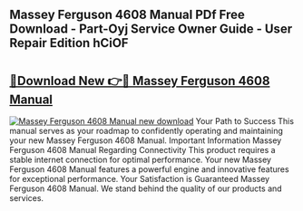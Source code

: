 ## Massey Ferguson 4608 Manual PDf Free Download - Part-Oyj Service Owner Guide - User Repair Edition hCiOF

# <h2><a href="http://bc93271.oget.top/?id=Massey+Ferguson+4608+Manual">🔗Download New 👉🔴 Massey Ferguson 4608 Manual</a></h2>

[![Massey Ferguson 4608 Manual new download](https://i.imgur.com/5g1atiW.png)](http://bc93271.oget.top/?id=Massey+Ferguson+4608+Manual)
Your Path to Success This manual serves as your roadmap to confidently operating and maintaining your new Massey Ferguson 4608 Manual. Important Information Massey Ferguson 4608 Manual Regarding Connectivity This product requires a stable internet connection for optimal performance. Your new Massey Ferguson 4608 Manual features a powerful engine and innovative features for exceptional performance. Your Satisfaction is Guaranteed Massey Ferguson 4608 Manual. We stand behind the quality of our products and services.
